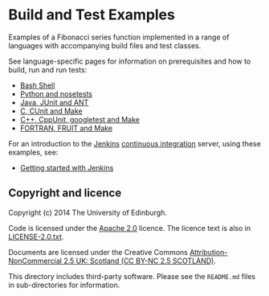 Build and Test Examples
=======================

Examples of a Fibonacci series function implemented in a range of
languages with accompanying build files and test classes.

See language-specific pages for information on prerequisites and how
to build, run and run tests:

* [Bash Shell](./sh/README.md)
* [Python and nosetests](./python/README.md)
* [Java, JUnit and ANT](./java/README.md)
* [C, CUnit and Make](./c/README.md)
* [C++, CppUnit, googletest and Make](./cpp/README.md)
* [FORTRAN, FRUIT and Make](./fortran/README.md)

For an introduction to the [Jenkins](http://jenkins-ci.org) [continuous integration](http://en.wikipedia.org/wiki/Continuous_Integration) server, using these examples, see:

* [Getting started with Jenkins](./jenkins/README.md)

Copyright and licence
---------------------

Copyright (c) 2014 The University of Edinburgh.

Code is licensed under the [Apache 2.0](http://www.apache.org/licenses/LICENSE-2.0.html) licence. The licence text is also in [LICENSE-2.0.txt](./LICENSE-2.0.txt).

Documents are licensed under the Creative Commons [Attribution-NonCommercial 2.5 UK: Scotland (CC BY-NC 2.5 SCOTLAND)](http://creativecommons.org/licenses/by-nc/2.5/scotland/).

This directory includes third-party software. Please see the `README.md` files in sub-directories for information. 
